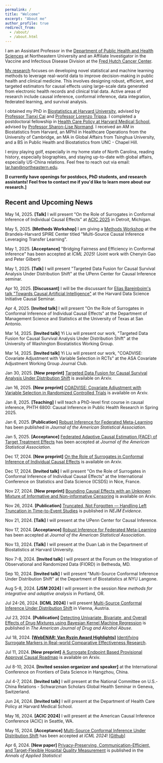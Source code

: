 ```yaml
---
permalink: /
title: "Welcome"
excerpt: "About me"
author_profile: true
redirect_from: 
  - /about/
  - /about.html
---
```


I am an Assistant Professor in the [Department of Public Health and Health Sciences](https://bouve.northeastern.edu/directory/larry-han/) at Northeastern University and an Affiliate Investigator in the Vaccine and Infectious Disease Division at the [Fred Hutch Cancer Center](https://www.fredhutch.org/en.html).

[My research](https://scholar.google.com/citations?user=iZnTmxMAAAAJ&hl=en&oi=ao) focuses on developing novel statistical and machine learning methods to leverage real-world data to improve decision-making in public health and clinical medicine. This involves designing robust, efficient, and targeted estimators for causal effects using large-scale data generated from electronic health records and clinical trial data. Active areas of research include causal inference, conformal inference, data integration, federated learning, and survival analysis.

I obtained my PhD in [Biostatistics at Harvard University](https://www.hsph.harvard.edu/biostatistics/), advised by [Professor Tianxi Cai](https://www.hsph.harvard.edu/profile/tianxi-cai/) and [Professor Lorenzo Trippa](https://www.hsph.harvard.edu/profile/lorenzo-trippa/). I completed a postdoctoral fellowship in [Health Care Policy at Harvard Medical School](https://hcp.hms.harvard.edu/about), advised by [Professor Sharon-Lise Normand](https://hcp.hms.harvard.edu/people/sharon-lise-normand). I received an AM in Biostatistics from Harvard, an MPhil in Healthcare Operations from the University of Cambridge, an MA in Global Affairs from Tsinghua University, and a BS in Public Health and Biostatistics from UNC - Chapel Hill.

I enjoy playing golf, especially in my home state of North Carolina, reading history, especially biographies, and staying up-to-date with global affairs, especially US-China relations. Feel free to reach out via email: [lar.han@northeastern.edu](lar.han@northeastern.edu). 

**[I currently have openings for postdocs, PhD students, and research assistants! Feel free to contact me if you'd like to learn more about our research.]**


## Recent and Upcoming News  
May 14, 2025. **[Talk]** I will present "On the Role of Surrogates in Conformal Inference of Individual Causal Effects" at [ACIC 2025](https://sci-info.org/annual-meeting/program/agenda/) in Detroit, Michigan.  

May 5, 2025. **[Methods Workshop]** I am giving a [Methods Workshop](https://heller.brandeis.edu/spire-center/activities/index.html) at the Brandeis-Harvard SPIRE Center titled "Multi-Source Causal Inference Leveraging Transfer Learning".  

May 1, 2025. **[Acceptance]** "Bridging Fairness and Efficiency in Conformal Inference" has been accepted at *ICML 2025*! (Joint work with Chenyin Gao and Peter Gilbert)  

May 1, 2025. **[Talk]** I will present "Targeted Data Fusion for Causal Survival Analysis Under Distribution Shift" at the UPenn Center for Causal Inference seminar. 

Apr 10, 2025. **[Discussant]** I will be the discussant for [Elias Bareinboim's talk "Towards Causal Artificial Intelligence"](https://datascience.harvard.edu/calendar_event/causal-seminar-elias-bareinboim/?mc_cid=069bf2711b&mc_eid=40fc9df331) at the Harvard Data Science Initiative Causal Seminar.  

Apr 4, 2025. **[Invited talk]** I will present "On the Role of Surrogates in Conformal Inference of Individual Causal Effects" at the Department of Management Science and Statistics at the University of Texas at San Antonio. 

Mar 14, 2025. **[Invited talk]** Yi Liu will present our work, "Targeted Data Fusion for Causal Survival Analysis Under Distribution Shift" at the University of Washington Biostatistics Working Group.

Mar 14, 2025. **[Invited talk]** Yi Liu will present our work, "COADVISE: Covariate Adjustment with Variable Selection in RCTs" at the ASA Covariate Adjustment Working Group Journal Club.   

Jan 30, 2025. **[New preprint]** [Targeted Data Fusion for Causal Survival Analysis Under Distribution Shift](https://arxiv.org/pdf/2501.18798) is available on Arxiv.  

Jan 16, 2025. **[New preprint]** [COADVISE: Covariate Adjustment with Variable Selection in Randomized Controlled Trials](https://arxiv.org/pdf/2501.08945) is available on Arxiv.  

Jan 8, 2025. **[Teaching]** I will teach a PhD-level first course in causal inference, PHTH 6800: Causal Inference in Public Health Research in Spring 2025.

Jan 6, 2025. **[Publication]** [Robust Inference for Federated Meta-Learning](https://www.tandfonline.com/doi/full/10.1080/01621459.2024.2443246) has been published in *Journal of the American Statistical Association*.  

Jan 5, 2025. **[Acceptance]** [Federated Adaptive Causal Estimation (FACE) of Target Treatment Effects](https://arxiv.org/abs/2112.09313) has been accepted at *Journal of the American Statistical Association*.  

Dec 17, 2024. **[New preprint]** [On the Role of Surrogates in Conformal Inference of Individual Causal Effects](https://arxiv.org/pdf/2412.12365) is available on Arxiv.  

Dec 17, 2024. **[Invited talk]** I will present "On the Role of Surrogates in Conformal Inference of Individual Causal Effects" at the International Conference on Statistics and Data Science (ICSDS) in Nice, France.  

Nov 27, 2024. **[New preprint]** [Bounding Causal Effects with an Unknown Mixture of Informative and Non-informative Censoring](https://arxiv.org/pdf/2411.16902) is available on Arxiv.  

Nov 26, 2024. **[Publication]** [Truncated, Not Forgotten — Handling Left Truncation in Time-to-Event Studies](https://evidence.nejm.org/doi/full/10.1056/EVIDe2400384) is published in *NEJM Evidence*.    

Nov 21, 2024. **[Talk]** I will present at the UPenn Center for Causal Inference.  

Nov 17, 2024. **[Acceptance]** [Robust Inference for Federated Meta-Learning](https://arxiv.org/pdf/2301.00718) has been accepted at *Journal of the American Statistical Association*.  

Nov 13, 2024. **[Talk]** I will present at the Duan Lab in the Department of Biostatistics at Harvard University.

Nov 7-8, 2024. **[Invited talk]** I will present at the Forum on the Integration of Observational and Randomized Data (FIORD) in Bethesda, MD.  

Sep 10, 2024. **[Invited talk]** I will present "Multi-Source Conformal Inference Under Distribution Shift" at the Department of Biostatistics at NYU Langone. 

Aug 5-8, 2024. **[JSM 2024]** I will present in the session *New methods for integrative and adaptive analysis* in Portland, OR.  

Jul 24-26, 2024. **[ICML 2024]** I will present [Multi-Source Conformal Inference Under Distribution Shift](https://arxiv.org/abs/2405.09331) in Vienna, Austria.  

Jul 23, 2024. **[Publication]** [Detecting Univariate, Bivariate, and Overall Effects of Drug Mixtures using Bayesian Kernel Machine Regression](https://www.tandfonline.com/doi/full/10.1080/00952990.2024.2380463) is published in *The American Journal of Drug and Alcohol Abuse*.

Jul 18, 2024. **[[WebENAR: Van Ryzin Award Highlights]](https://www.enar.org/education/)** [Identifying Surrogate Markers in Real-world Comparative Effectiveness Research](https://onlinelibrary.wiley.com/doi/abs/10.1002/sim.9569).  

Jul 11, 2024. **[New preprint]** [A Surrogate Endpoint Based Provisional Approval Causal Roadmap](https://arxiv.org/abs/2407.06350) is available on Arxiv.  

Jul 8-10, 2024. **[Invited session organizer and speaker]** at the International Conference on Frontiers of Data Science in Hangzhou, China.  

Jul 4-7, 2024. **[Invited talk]** I will present at the National Committee on U.S.-China Relations - Schwarzman Scholars Global Health Seminar in Geneva, Switzerland.  

Jun 24, 2024. **[Invited talk]** I will present at the Department of Health Care Policy at Harvard Medical School.

May 16, 2024. **[ACIC 2024]** I will present at the American Causal Inference Conference (ACIC) in Seattle, WA.

May 15, 2024. **[Acceptance]** [Multi-Source Conformal Inference Under Distribution Shift](https://arxiv.org/abs/2405.09331) has been accepted at *ICML 2024*! [[Github]](https://github.com/yiliu1998/Multi-Source-Conformal)

Apr 6, 2024. **[New paper]** [Privacy-Preserving, Communication-Efficient, and Target-Flexible Hospital Quality Measurement](https://projecteuclid.org/journals/annals-of-applied-statistics/volume-18/issue-2/Privacy-preserving-communication-efficient-and-target-flexible-hospital-quality-measurement/10.1214/23-AOAS1837.short) is published in the *Annals of Applied Statistics*!  









